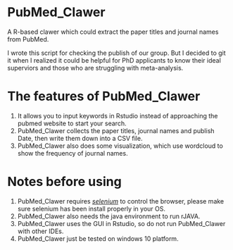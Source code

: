 # PubMed_Clawer
A R-based clawer which could extract the paper titles and journal names from PubMed.

I wrote this script for checking the publish of our group. But I decided to git it when I realized it could be helpful for PhD applicants to know their ideal superviors and those who are struggling with meta-analysis.

# The features of PubMed_Clawer
1. It allows you to input keywords in Rstudio instead of approaching the pubmed website to start your search.
2. PubMed_Clawer collects the paper titles, journal names and publish Date, then write them down into a CSV file.
3. PubMed_Clawer also does some visualization, which use wordcloud to show the frequency of journal names.

# Notes before using
1. PubMed_Clawer requires *[selenium](https://www.selenium.dev/downloads/)* to control the browser, please make sure selenium has been install properly in your OS.
2. PubMed_Clawer also needs the java environment to run rJAVA.
3. PubMed_Clawer uses the GUI in Rstudio, so do not run PubMed_Clawer with other IDEs.
4. PubMed_Clawer just be tested on windows 10 platform.
